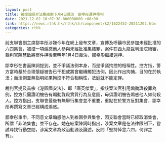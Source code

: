 ```yaml
---
layout: post
title: 被控煽惑非法集結案下月4日裁決　鄒幸彤還押候判
date: 2021-12-02 16:07:38.000000000 +08:00
link: https://news.rthk.hk/rthk/ch/component/k2/1622452-20211202.htm
categories: rthk
---
```


前支聯會副主席鄒幸彤涉嫌今年在網上發布文章，宣傳及呼籲市民參加未經批准的六四集會，被控一項煽惑他人參與未經批准集結罪，案件在西九龍裁判法院續審，裁判官陳慧敏將案件押後至明年1月4日裁決，鄒幸彤繼續還柙。

鄒幸彤在書面陳詞提到，並不爭議法例本身，而是爭議拘控的相稱性。控方指，警方當時基於合理懷疑被告已干犯或將會繼續觸犯法例，因此作出拘捕，目的在於執法；而法例並無指明如果拘控不符合相稱性，法庭就不能定罪。

裁判官提及首宗《港區國安法》、即「唐英傑案」，指該案法官引用煽動謀殺罪為例，控方只需證明被告有煽動謀殺實質行為及意圖，毋須證明被告煽惑他人如何殺人。控方指出，支聯會最後有無舉行集會並不重要，重點在於警方反對集會，鄒幸彤再撰寫文章已經構成煽惑。

鄒幸彤重申，不同意文章煽惑他人到維園參與集會，因支聯會當時已經取消集會，所謂「非法集會」並不存在。她在結案陳詞時指出，涉案文章是在法律限制下，嘗試尋找行動空間，涉案文章為政治動源及論述，反問「堅持悼念六四，何罪之有」。

